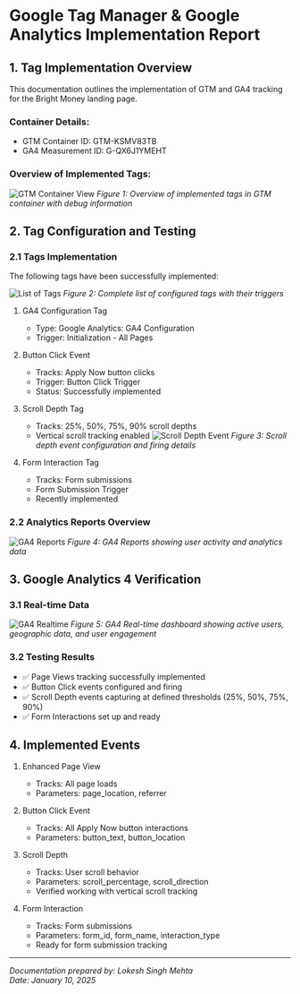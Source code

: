 # Google Tag Manager & Google Analytics Implementation Report

## 1. Tag Implementation Overview
This documentation outlines the implementation of GTM and GA4 tracking for the Bright Money landing page.

### Container Details:
- GTM Container ID: GTM-KSMV83TB
- GA4 Measurement ID: G-QX6J1YMEHT

### Overview of Implemented Tags:
![GTM Container View](./screenshots/02-gtm-debug.png)
*Figure 1: Overview of implemented tags in GTM container with debug information*

## 2. Tag Configuration and Testing

### 2.1 Tags Implementation
The following tags have been successfully implemented:

![List of Tags](./screenshots/03-gtm-tags-list.png)
*Figure 2: Complete list of configured tags with their triggers*

1. GA4 Configuration Tag
   - Type: Google Analytics: GA4 Configuration
   - Trigger: Initialization - All Pages

2. Button Click Event
   - Tracks: Apply Now button clicks
   - Trigger: Button Click Trigger
   - Status: Successfully implemented

3. Scroll Depth Tag
   - Tracks: 25%, 50%, 75%, 90% scroll depths
   - Vertical scroll tracking enabled
   ![Scroll Depth Event](./screenshots/05-scroll-event.png)
   *Figure 3: Scroll depth event configuration and firing details*

4. Form Interaction Tag
   - Tracks: Form submissions
   - Form Submission Trigger
   - Recently implemented

### 2.2 Analytics Reports Overview
![GA4 Reports](./screenshots/01-ga4-reports.png)
*Figure 4: GA4 Reports showing user activity and analytics data*

## 3. Google Analytics 4 Verification

### 3.1 Real-time Data
![GA4 Realtime](./screenshots/04-ga4-realtime.png)
*Figure 5: GA4 Real-time dashboard showing active users, geographic data, and user engagement*

### 3.2 Testing Results
- ✅ Page Views tracking successfully implemented
- ✅ Button Click events configured and firing
- ✅ Scroll Depth events capturing at defined thresholds (25%, 50%, 75%, 90%)
- ✅ Form Interactions set up and ready

## 4. Implemented Events
1. Enhanced Page View
   - Tracks: All page loads
   - Parameters: page_location, referrer

2. Button Click Event
   - Tracks: All Apply Now button interactions
   - Parameters: button_text, button_location

3. Scroll Depth
   - Tracks: User scroll behavior
   - Parameters: scroll_percentage, scroll_direction
   - Verified working with vertical scroll tracking

4. Form Interaction
   - Tracks: Form submissions
   - Parameters: form_id, form_name, interaction_type
   - Ready for form submission tracking

---
*Documentation prepared by: Lokesh Singh Mehta*  
*Date: January 10, 2025*